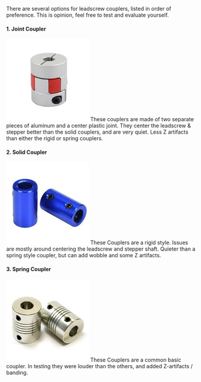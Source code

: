 There are several options for leadscrew couplers, listed in order of preference.  This is opinion, feel free to test and evaluate yourself.

#### 1. Joint Coupler
![Joint Coupler](/wiki/images/joint_coupler.jpg)
These couplers are made of two separate pieces of aluminum and a center plastic joint. They center the leadscrew & stepper better than the solid couplers, and are very quiet. Less Z artifacts than either the rigid or spring couplers.



#### 2. Solid Coupler
![Solid Coupler](/wiki/images/solid_coupler.jpg)
These Couplers are a rigid style. Issues are mostly around centering the leadscrew and stepper shaft.  Quieter than a spring style coupler, but can add wobble and some Z artifacts.



#### 3. Spring Coupler
![Spring Coupler](/wiki/images/spring_coupler.jpg)
These Couplers are a common basic coupler. In testing they were louder than the others, and added Z-artifacts / banding.

